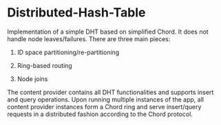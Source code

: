 # Distributed-Hash-Table

Implementation of a simple DHT based on simplified Chord. It does not handle node leaves/failures. There are three main pieces: 

1) ID space partitioning/re-partitioning

2) Ring-based routing

3) Node joins

The content provider contains all DHT functionalities and supports insert and query operations. Upon running multiple instances of the app, all content provider instances form a Chord ring and serve insert/query requests in a distributed fashion according to the Chord protocol.
